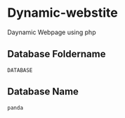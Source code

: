# Dynamic-webstite
Daynamic Webpage using php

## Database Foldername 


```
DATABASE

```
## Database Name <br>
``` mysql
panda
```
